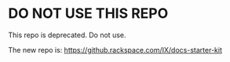 # DO NOT USE THIS REPO

This repo is deprecated. Do not use.

The new repo is: https://github.rackspace.com/IX/docs-starter-kit
